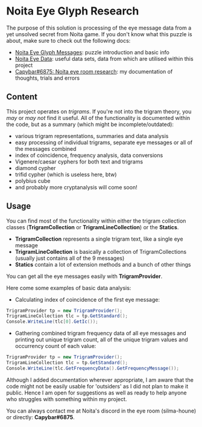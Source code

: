 # Noita Eye Glyph Research

The purpose of this solution is processing of the eye message data from a yet unsolved secret from Noita game. If you don't know what this puzzle is about, make sure to check out the following docs:

- [Noita Eye Glyph Messages](https://docs.google.com/document/d/1s6gxrc1iLJ78iFfqC2d4qpB9_r_c5U5KwoHVYFFrjy0/edit?usp=sharing): puzzle introduction and basic info
- [Noita Eye Data](https://docs.google.com/spreadsheets/d/195Rtc8kj4b74LtIyakqGP-iHhm36vyT5i8w7H5JjOV8/edit?usp=sharing): useful data sets, data from which are utilised within this project
- [Capybar#6875: Noita eye room research](https://docs.google.com/document/d/1CT4VW_A20peJBt49F93sQEbnrYogcnO_igvjAtzYpyo/edit?usp=sharing): my documentation of thoughts, trials and errors

## Content

This project operates on *trigrams*. If you're not into the trigram theory, you *may* or *may not* find it useful.
All of the functionality is documented within the code, but as a summary (which might be incomplete/outdated):
- various trigram representations, summaries and data analysis
- easy processing of individual trigrams, separate eye messages or all of the messages combined
- index of coincidence, frequency analysis, data conversions
- Vigenere/caesar cyphers for both text and trigrams
- diamond cypher
- trifid cypher (which is useless here, btw)
- polybius cube
- and probably more cryptanalysis will come soon!

## Usage

You can find most of the functionality within either the trigram collection classes (**TrigramCollection** or **TrigramLineCollection**) or the **Statics**.
- **TrigramCollection** represents a single trigram text, like a single eye message
- **TrigramLineCollection** is basically a collection of TrigramCollections (usually just contains all of the 9 messages)
- **Statics** contain a lot of extension methods and a bunch of other things

You can get all the eye messages easily with **TrigramProvider**.

Here come some examples of basic data analysis:
- Calculating index of coincidence of the first eye message:
``` C#
TrigramProvider tp = new TrigramProvider();
TrigramLineCollection tlc = tp.GetStandard();
Console.WriteLine(tlc[0].GetIc());
```
- Gathering combined trigram frequency data of all eye messages and printing out unique trigram count, all of the unique trigram values and occurrency count of each value:
``` C#
TrigramProvider tp = new TrigramProvider();
TrigramLineCollection tlc = tp.GetStandard();
Console.WriteLine(tlc.GetFrequencyData().GetFrequencyMessage());
```

Although I added documentation wherever appropriate, I am aware that the code might not be easily usable for 'outsiders' as I did not plan to make it public. Hence I am open for suggestions as well as ready to help anyone who struggles with something within my project.

You can always contact me at Noita's discord in the eye room (silma-houne) or directly: **Capybar#6875**.